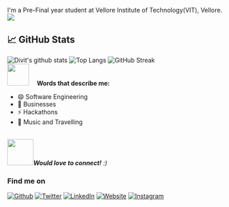 
I'm a Pre-Final year student at Vellore Institute of Technology(VIT), Vellore. 
<img src="assets/code.gif" />
## &#x1f4c8; GitHub Stats
![Divit's github stats](https://github-readme-stats.vercel.app/api?username=divit-agrawal&show_icons=true&count_private=true&theme=chartreuse-dark&icon_color=00ffff)
![Top Langs](https://github-readme-stats.vercel.app/api/top-langs/?username=divit-agrawal&layout=compact&theme=chartreuse-dark&icon_color=00ffff)
![GitHub Streak](http://github-readme-streak-stats.herokuapp.com?user=divit-agrawal&theme=chartreuse-dark&currStreakNum=00ffff&currStreakLabel=00ffff&fire=orange&sideLabels=00ffff)
<br />
<img src="https://media.giphy.com/media/JRDDRW6ZluTuDhSZZJ/giphy.gif" width=50 />&emsp;
**Words that describe me:** 
- 😄 Software Engineering
- 💬 Businesses
- ⚡ Hackathons   
- 👯 Music and Travelling


<br />
<img src="https://media.giphy.com/media/LnQjpWaON8nhr21vNW/giphy.gif" width="60" /><em><b>Would love to connect!</b> :)</em>
<h3> Find me on</h3>
<a href="https://github.com/divit-agrawal" target="_blank"><img alt="Github" src="https://img.shields.io/badge/GitHub-%2312100E.svg?&style=for-the-badge&logo=Github&logoColor=white" /></a>
<a href="https://twitter.com/Divit_Agrawal_" target="_blank"><img alt="Twitter" src="https://img.shields.io/badge/twitter-%231DA1F2.svg?&style=for-the-badge&logo=twitter&logoColor=white" /></a> 
<a href="https://www.linkedin.com/in/divit-agrawal" target="_blank"><img alt="LinkedIn" src="https://img.shields.io/badge/linkedin-%230077B5.svg?&style=for-the-badge&logo=linkedin&logoColor=white" /></a>
<a href="https://divitagrawal.com" target="_blank"><img alt="Website" src="https://img.shields.io/badge/-Website-%FF69B4?style=for-the-badge" /></a>
<a href="https://instagram.com/divit_agrawal" target="_blank"><img alt="Instagram" src="https://img.shields.io/badge/instagram-%FF69B4.svg?&style=for-the-badge&logo=instagram&logoColor=white&color=cd486b" /></a>
</div>
